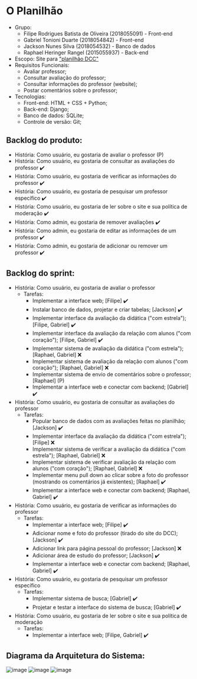 # O Planilhão 

* Grupo:
   * Filipe Rodrigues Batista de Oliveira (2018055091) - Front-end
   * Gabriel Tonioni Duarte (2018054842) - Front-end
   * Jackson Nunes Silva (2018054532) - Banco de dados
   * Raphael Heringer Rangel (2015055937) - Back-end
* Escopo: Site para ["planilhão DCC"](https://docs.google.com/spreadsheets/d/1b3ZAhH9FYQv4KxN5b-7h_hkhnZd1tILS3Ue60rOGJ-o/edit?usp=drive_web&ouid=107912368015206779024)
* Requisitos Funcionais: 
   * Avaliar professor;
   * Consultar avaliação do professor;
   * Consultar informações do professor (website);
   * Postar comentários sobre o professor;
* Tecnologias:
   * Front-end: HTML + CSS + Python;
   * Back-end: Django;
   * Banco de dados: SQLite;
   * Controle de versão: Git;

## Backlog do produto:
  * História: Como usuário, eu gostaria de avaliar o professor (P)
  * História: Como usuário, eu gostaria de consultar as avaliações do professor ✔️
  * História: Como usuário, eu gostaria de verificar as informações do professor ✔️
  * História: Como usuário, eu gostaria de pesquisar um professor específico ✔️
  * História: Como usuário, eu gostaria de ler sobre o site e sua política de moderação ✔️
  * História: Como admin, eu gostaria de remover avaliações ✔️
  * História: Como admin, eu gostaria de editar as informações de um professor ✔️
  * História: Como admin, eu gostaria de adicionar ou remover um professor ✔️

## Backlog do sprint:
  * História: Como usuário, eu gostaria de avaliar o professor 
    * Tarefas:
      * Implementar a interface web; [Filipe] ✔️
      * Instalar banco de dados, projetar e criar tabelas; [Jackson] ✔️
      * Implementar interface da avaliação da didática ("com estrela"); [Filipe, Gabriel] ✔️
      * Implementar interface da avaliação da relação com alunos ("com coração"); [Filipe, Gabriel] ✔️
      * Implementar sistema de avaliação da didática ("com estrela"); [Raphael, Gabriel] ❌
      * Implementar sistema de avaliação da relação com alunos ("com coração"); [Raphael, Gabriel] ❌
      * Implementar sistema de envio de comentários sobre o professor; [Raphael] (P)
      * Implementar a interface web e conectar com backend; [Gabriel] ✔️
  * História: Como usuário, eu gostaria de consultar as avaliações do professor
    * Tarefas:
      * Popular banco de dados com as avaliações feitas no planilhão; [Jackson] ✔️
      * Implementar interface da avaliação da didática ("com estrela"); [Filipe] ❌
      * Implementar sistema de verificar a avaliação da didática ("com estrela"); [Raphael, Gabriel] ❌
      * Implementar sistema de verificar avaliação da relação com alunos ("com coração"); [Raphael, Gabriel] ❌
      * Implementar menu pull down ao clicar sobre a foto do professor (mostrando os comentários já existentes); [Raphael] ✔️
      * Implementar a interface web e conectar com backend; [Raphael, Gabriel] ✔️
  * História: Como usuário, eu gostaria de verificar as informações do professor 
    * Tarefas:
      * Implementar a interface web; [Filipe] ✔️
      * Adicionar nome e foto do professor (tirado do site do DCC); [Jackson] ✔️
      * Adicionar link para página pessoal do professor; [Jackson] ❌
      * Adicionar área de estudo do professor; [Jackson] ✔️
      * Implementar a interface web e conectar com backend; [Raphael, Gabriel] ✔️
  * História: Como usuário, eu gostaria de pesquisar um professor específico
    * Tarefas: 
      * Implementar sistema de busca; [Gabriel] ✔️
      * Projetar e testar a interface do sistema de busca; [Gabriel] ✔️
  * História: Como usuário, eu gostaria de ler sobre o site e sua política de moderação
    * Tarefas:
      * Implementar a interface web; [Filipe, Gabriel] ✔️

## Diagrama da Arquitetura do Sistema:
![image](https://user-images.githubusercontent.com/42478443/124494113-d2feb580-dd8c-11eb-92eb-5d0aa6bb9e23.png)
![image](https://user-images.githubusercontent.com/42478443/124494320-135e3380-dd8d-11eb-8614-7cea8772961b.png)
![image](https://user-images.githubusercontent.com/42478443/124494546-5b7d5600-dd8d-11eb-8a89-d91280c8b775.png)

